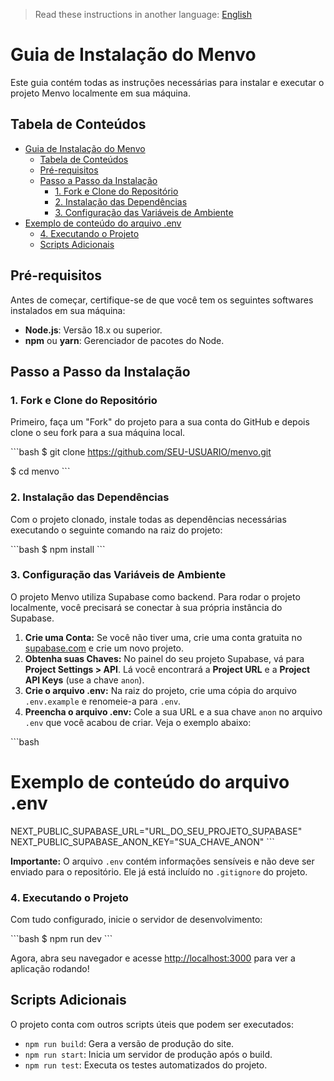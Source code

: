 > Read these instructions in another language: [English](INSTALLING.md)

# Guia de Instalação do Menvo

Este guia contém todas as instruções necessárias para instalar e executar o projeto Menvo localmente em sua máquina.

## Tabela de Conteúdos

- [Guia de Instalação do Menvo](#guia-de-instalação-do-menvo)
  - [Tabela de Conteúdos](#tabela-de-conteúdos)
  - [Pré-requisitos](#pré-requisitos)
  - [Passo a Passo da Instalação](#passo-a-passo-da-instalação)
    - [1. Fork e Clone do Repositório](#1-fork-e-clone-do-repositório)
    - [2. Instalação das Dependências](#2-instalação-das-dependências)
    - [3. Configuração das Variáveis de Ambiente](#3-configuração-das-variáveis-de-ambiente)
- [Exemplo de conteúdo do arquivo .env](#exemplo-de-conteúdo-do-arquivo-env)
    - [4. Executando o Projeto](#4-executando-o-projeto)
  - [Scripts Adicionais](#scripts-adicionais)

## Pré-requisitos

Antes de começar, certifique-se de que você tem os seguintes softwares instalados em sua máquina:
* **Node.js**: Versão 18.x ou superior.
* **npm** ou **yarn**: Gerenciador de pacotes do Node.

## Passo a Passo da Instalação

### 1. Fork e Clone do Repositório

Primeiro, faça um "Fork" do projeto para a sua conta do GitHub e depois clone o seu fork para a sua máquina local.

\`\`\`bash
$ git clone https://github.com/SEU-USUARIO/menvo.git

$ cd menvo
\`\`\`

### 2. Instalação das Dependências

Com o projeto clonado, instale todas as dependências necessárias executando o seguinte comando na raiz do projeto:

\`\`\`bash
$ npm install
\`\`\`

### 3. Configuração das Variáveis de Ambiente

O projeto Menvo utiliza Supabase como backend. Para rodar o projeto localmente, você precisará se conectar à sua própria instância do Supabase.

1.  **Crie uma Conta:** Se você não tiver uma, crie uma conta gratuita no [supabase.com](https://supabase.com) e crie um novo projeto.
2.  **Obtenha suas Chaves:** No painel do seu projeto Supabase, vá para **Project Settings > API**. Lá você encontrará a **Project URL** e a **Project API Keys** (use a chave `anon`).
3.  **Crie o arquivo .env:** Na raiz do projeto, crie uma cópia do arquivo `.env.example` e renomeie-a para `.env`.
4.  **Preencha o arquivo .env:** Cole a sua URL e a sua chave `anon` no arquivo `.env` que você acabou de criar. Veja o exemplo abaixo:

\`\`\`bash
# Exemplo de conteúdo do arquivo .env
NEXT_PUBLIC_SUPABASE_URL="URL_DO_SEU_PROJETO_SUPABASE"
NEXT_PUBLIC_SUPABASE_ANON_KEY="SUA_CHAVE_ANON"
\`\`\`

**Importante:** O arquivo `.env` contém informações sensíveis e não deve ser enviado para o repositório. Ele já está incluído no `.gitignore` do projeto.

### 4. Executando o Projeto

Com tudo configurado, inicie o servidor de desenvolvimento:

\`\`\`bash
$ npm run dev
\`\`\`

Agora, abra seu navegador e acesse [http://localhost:3000](http://localhost:3000) para ver a aplicação rodando!

## Scripts Adicionais

O projeto conta com outros scripts úteis que podem ser executados:
* `npm run build`: Gera a versão de produção do site.
* `npm run start`: Inicia um servidor de produção após o build.
* `npm run test`: Executa os testes automatizados do projeto.